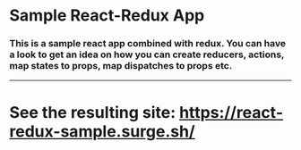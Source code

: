 # Sample React-Redux App

### This is a sample react app combined with redux. You can have a look to get an idea on how you can create reducers, actions, map states to props, map dispatches to props etc.
---
# See the resulting site: https://react-redux-sample.surge.sh/
